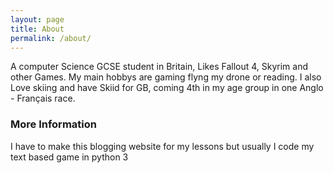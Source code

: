 ```yaml
---
layout: page
title: About
permalink: /about/
---
```


A computer Science GCSE student in Britain, Likes Fallout 4, Skyrim and other Games.  My main hobbys are gaming flyng my drone or reading.  I also Love skiing and have Skiid for GB, coming 4th in my age group in one Anglo - Français race.

### More Information

I have to make this blogging website for my lessons but usually I code my text based game in python 3

